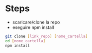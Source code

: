 # Steps

- scaricare/clone la repo
- eseguire npm install

```bash
git clone [link_repo] [nome_cartella]
cd [nome_cartella]
npm install
```
